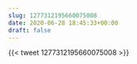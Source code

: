 ```yaml
---
slug: 1277312195660075008
date: 2020-06-28 18:45:33+00:00
draft: false
---
```


{{< tweet 1277312195660075008 >}}
